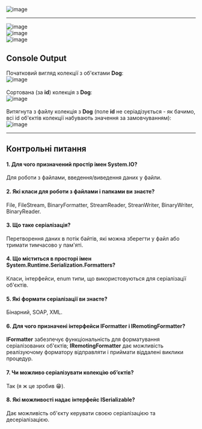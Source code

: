 ![image](https://user-images.githubusercontent.com/55552780/115602143-45600d80-a2e7-11eb-9732-d900a3c625fe.png)  

----

![image](https://user-images.githubusercontent.com/55552780/115602373-8a843f80-a2e7-11eb-8e07-2054ab390883.png)  
![image](https://user-images.githubusercontent.com/55552780/115602437-9b34b580-a2e7-11eb-93fd-4c64507b2c8a.png)  
![image](https://user-images.githubusercontent.com/55552780/115603402-c8359800-a2e8-11eb-8c51-5a62150a237d.png)  

## Console Output
Початковий вигляд колекції з об'єктами **Dog**: <br>
![image](https://user-images.githubusercontent.com/55552780/115850269-63845580-a42e-11eb-8afa-0703f08951f5.png)  
<br>
Сортована (за **id**) колекція з **Dog**: <br>
![image](https://user-images.githubusercontent.com/55552780/115851002-253b6600-a42f-11eb-8373-6d9459f8a7bb.png)  
<br>
Витягнута з файлу колекція з **Dog** (поле **id** не серіадізується - як бачимо, всі id об'єктів колекції набувають значення за замовчуванням):  
![image](https://user-images.githubusercontent.com/55552780/115849767-e0fb9600-a42d-11eb-84ec-45f3458ba972.png)

----

## Контрольні питання  
#### 1. Для чого призначений простір імен **System.IO**?  
Для роботи з файлами, введення/виведення даних у файли.  
#### 2. Які класи для роботи з файлами і папками ви знаєте?
File, FileStream, BinaryFormatter, StreamReader, StreanWriter, BinaryWriter, BinaryReader.  
#### 3. Що таке серіалізація?  
Перетворення даних в потік байтів, які можна зберегти у файл або тримати тимчасово у пам'яті.  
#### 4. Що міститься в просторі імен **System.Runtime.Serialization.Formatters**?  
Класи, інтерфейси, enum типи, що використовуються для серіалізації об'єктів.  
#### 5. Які формати серіалізації ви знаєте?  
Бінарний, SOAP, XML.  
#### 6. Для чого призначені інтерфейси **IFormatter** і **IRemotingFormatter**?  
**IFormatter** забезпечує функціональність для форматування серіалізованих об'єктів; **IRemotingFormatter** дає можливість реалізуючому форматору відправляти і приймати віддалені виклики процедур.  
#### 7. Чи можливо серіалізувати колекцію об’єктів?  
Так (я ж це зробив 😁).
#### 8. Які можливості надає інтерфейс **ISerializable**?  
Дає можливість об'єкту керувати своєю серіалізацією та десеріалізацією.  

